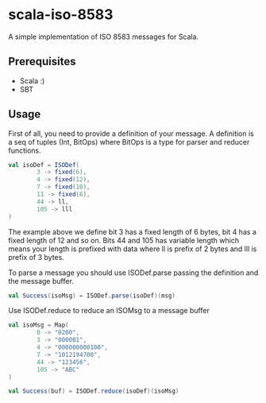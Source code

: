 # scala-iso-8583

A simple implementation of ISO 8583 messages for Scala.

## Prerequisites

* Scala :)
* SBT

## Usage

First of all, you need to provide a definition of your message. A definition is a seq of tuples (Int, BitOps) where BitOps is a type for parser and reducer functions.

```scala
val isoDef = ISODef(
        3 -> fixed(6),
        4 -> fixed(12),
        7 -> fixed(10),
        11 -> fixed(6),
        44 -> ll,
        105 -> lll
)
```

The example above we define bit 3 has a fixed length of 6 bytes, bit 4 has a fixed length of 12 and so on. Bits 44 and 105 has variable length which means your length is prefixed with data where ll is prefix of 2 bytes and lll is prefix of 3 bytes.

To parse a message you should use ISODef.parse passing the definition and the message buffer.

```scala
val Success(isoMsg) = ISODef.parse(isoDef)(msg)
```

Use ISODef.reduce to reduce an ISOMsg to a message buffer

```scala
val isoMsg = Map(
        0 -> "0200",
        3 -> "000001",
        4 -> "000000000100",
        7 -> "1012194700",
        44 -> "123456",
        105 -> "ABC"
)

val Success(buf) = ISODef.reduce(isoDef)(isoMsg)
```
